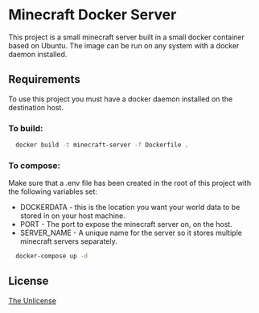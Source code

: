 # Minecraft Docker Server

This project is a small minecraft server built in a small docker container based on Ubuntu. The image can be run on any system with a docker daemon installed.

## Requirements

To use this project you must have a docker daemon installed on the destination host.

### To build:
```bash
  docker build -t minecraft-server -f Dockerfile .
```

### To compose:
Make sure that a .env file has been created in the root of this project with the following variables set:
* DOCKERDATA - this is the location you want your world data to be stored in on your host machine.
* PORT - The port to expose the minecraft server on, on the host.
* SERVER_NAME - A unique name for the server so it stores multiple minecraft servers separately.

```bash
  docker-compose up -d
```
## License

[The Unlicense](https://unlicense.org)